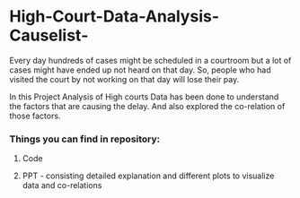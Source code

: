 # High-Court-Data-Analysis-Causelist-

Every day hundreds of cases might be scheduled in a courtroom but a lot of cases might have ended up not heard on that day.
So, people who had visited the court by not working on that day will lose their pay.

In this Project Analysis of High courts Data has been done to understand the factors that are causing the delay.
And also explored the co-relation of those factors.

### Things you can find in repository:

1. Code 

2. PPT - consisting detailed explanation and different plots to visualize data and co-relations
